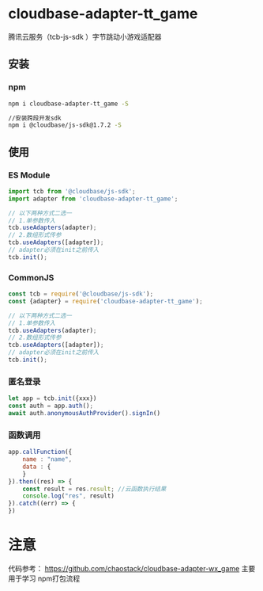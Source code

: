 # cloudbase-adapter-tt_game
腾讯云服务（tcb-js-sdk ）字节跳动小游戏适配器


## 安装
### npm
```bash
npm i cloudbase-adapter-tt_game -S

//安装跨段开发sdk
npm i @cloudbase/js-sdk@1.7.2 -S
```

## 使用
### ES Module
```javascript
import tcb from '@cloudbase/js-sdk';
import adapter from 'cloudbase-adapter-tt_game';

// 以下两种方式二选一
// 1.单参数传入
tcb.useAdapters(adapter);
// 2.数组形式传参
tcb.useAdapters([adapter]);
// adapter必须在init之前传入
tcb.init();
```

### CommonJS
```javascript
const tcb = require('@cloudbase/js-sdk');
const {adapter} = require('cloudbase-adapter-tt_game');

// 以下两种方式二选一
// 1.单参数传入
tcb.useAdapters(adapter);
// 2.数组形式传参
tcb.useAdapters([adapter]);
// adapter必须在init之前传入
tcb.init();
```

### 匿名登录
```javascript
let app = tcb.init({xxx})
const auth = app.auth();
await auth.anonymousAuthProvider().signIn()
```

### 函数调用
```javascript
app.callFunction({
    name : "name",
    data : {
    }
}).then((res) => {
    const result = res.result; //云函数执行结果
    console.log("res", result)
}).catch((err) => {
})
```

# 注意
代码参考： https://github.com/chaostack/cloudbase-adapter-wx_game
主要用于学习 npm打包流程
